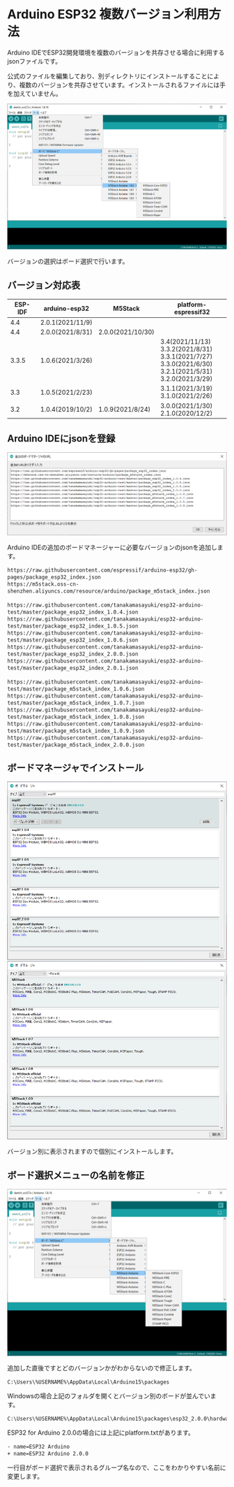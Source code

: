 # Arduino ESP32 複数バージョン利用方法

Arduino IDEでESP32開発環境を複数のバージョンを共存させる場合に利用するjsonファイルです。

公式のファイルを編集しており、別ディレクトリにインストールすることにより、複数のバージョンを共存させています。インストールされるファイルには手を加えていません。

![](img/top.png)

バージョンの選択はボード選択で行います。

## バージョン対応表

| ESP-IDF | arduino-esp32    | M5Stack           | platform-espressif32                                                                                       |
|---------|------------------|-------------------|------------------------------------------------------------------------------------------------------------|
| 4.4     | 2.0.1(2021/11/9) |                   |                                                                                                            |
| 4.4     | 2.0.0(2021/8/31) | 2.0.0(2021/10/30) |                                                                                                            |
| 3.3.5   | 1.0.6(2021/3/26) |                   | 3.4(2021/11/13)<br />3.3.2(2021/8/31)<br />3.3.1(2021/7/27)<br   />3.3.0(2021/6/30)<br />3.2.1(2021/5/31)<br />3.2.0(2021/3/29) |
| 3.3     | 1.0.5(2021/2/23) |                   | 3.1.1(2021/3/19)<br />3.1.0(2021/2/26)                                                                     |
| 3.2     | 1.0.4(2019/10/2) | 1.0.9(2021/8/24)  | 3.0.0(2021/1/30)<br />2.1.0(2020/12/2)                                                                     |

## Arduino IDEにjsonを登録

![](img/add_json.png)

Arduino IDEの追加のボードマネージャーに必要なバージョンのjsonを追加します。

```
https://raw.githubusercontent.com/espressif/arduino-esp32/gh-pages/package_esp32_index.json
https://m5stack.oss-cn-shenzhen.aliyuncs.com/resource/arduino/package_m5stack_index.json

https://raw.githubusercontent.com/tanakamasayuki/esp32-arduino-test/master/package_esp32_index_1.0.4.json
https://raw.githubusercontent.com/tanakamasayuki/esp32-arduino-test/master/package_esp32_index_1.0.5.json
https://raw.githubusercontent.com/tanakamasayuki/esp32-arduino-test/master/package_esp32_index_1.0.6.json
https://raw.githubusercontent.com/tanakamasayuki/esp32-arduino-test/master/package_esp32_index_2.0.0.json
https://raw.githubusercontent.com/tanakamasayuki/esp32-arduino-test/master/package_esp32_index_2.0.1.json

https://raw.githubusercontent.com/tanakamasayuki/esp32-arduino-test/master/package_m5stack_index_1.0.6.json
https://raw.githubusercontent.com/tanakamasayuki/esp32-arduino-test/master/package_m5stack_index_1.0.7.json
https://raw.githubusercontent.com/tanakamasayuki/esp32-arduino-test/master/package_m5stack_index_1.0.8.json
https://raw.githubusercontent.com/tanakamasayuki/esp32-arduino-test/master/package_m5stack_index_1.0.9.json
https://raw.githubusercontent.com/tanakamasayuki/esp32-arduino-test/master/package_m5stack_index_2.0.0.json
```

## ボードマネージャでインストール

![](img/esp32.png)
![](img/m5stack.png)

バージョン別に表示されますので個別にインストールします。

## ボード選択メニューの名前を修正

![](img/noname.png)

追加した直後ですとどのバージョンかがわからないので修正します。

```
C:\Users\%USERNAME%\AppData\Local\Arduino15\packages
```

Windowsの場合上記のフォルダを開くとバージョン別のボードが並んでいます。

```
C:\Users\%USERNAME%\AppData\Local\Arduino15\packages\esp32_2.0.0\hardware\esp32\2.0.0\platform.txt
```

ESP32 for Arduino 2.0.0の場合には上記にplatform.txtがあります。

```
- name=ESP32 Arduino
+ name=ESP32 Arduino 2.0.0
```

一行目がボード選択で表示されるグループ名なので、ここをわかりやすい名前に変更します。
